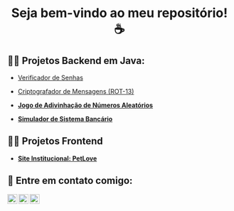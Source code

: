 <h1 align="center"> Seja bem-vindo ao meu repositório! ☕  </h1>

<h2> 👨‍💻 Projetos Backend em Java: </h2>

  - [Verificador de Senhas](https://github.com/amatoshdev/VerificadorDeSenha)
    
  - [Criptografador de Mensagens (ROT-13)](https://github.com/amatoshdev/GeradorDeSenhasROT-13) <b>
  
  - [Jogo de Adivinhação de Números Aleatórios](https://github.com/victoramato/JogoDaAdivinhacao)
  
  - [Simulador de Sistema Bancário](https://github.com/amatoshdev/SimuladorSistemaBancario)

<h2> 👨‍💻 Projetos Frontend </h2>

  - [Site Institucional: PetLove](https://github.com/amatoshdev/PetLove)

<h2> 🤳 Entre em contato comigo: <br> </h2>

[<img align="left" alt="VictorAmato | LinkedIn" width="22px" src="https://imgur.com/Higjpa6.png" />][linkedin]
[<img align="left" alt="VictorAmato | Instagram" width="22px" src="https://imgur.com/P6htHGR.png" />][instagram]
[<img align="left" alt="VictorAmato | WhatsApp" width="22px" src="https://imgur.com/urJtjbo.png" />][whatsapp]

[instagram]: https://www.instagram.com/amatosh.dev
[linkedin]: https://linkedin.com/in/amatosh
[whatsapp]: https://wa.me/5512988579087
